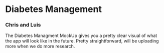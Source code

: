 <h1>Diabetes Management</h1>
<h3>Chris and Luis</h3>

The Diabetes Managment MockUp gives you a pretty clear visual of what the app will look like in the future. Pretty straightforward, will
be uploading more when we do more research.
